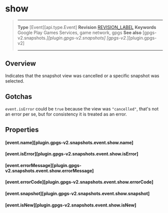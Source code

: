 # show

> --------------------- ------------------------------------------------------------------------------------------
> __Type__              [Event][api.type.Event]
> __Revision__          [REVISION_LABEL](REVISION_URL)
> __Keywords__          Google Play Games Services, game network, gpgs
> __See also__          [gpgs-v2.snapshots.*][plugin.gpgs-v2.snapshots]
>                       [gpgs-v2.*][plugin.gpgs-v2]
> --------------------- ------------------------------------------------------------------------------------------

## Overview

Indicates that the snapshot view was cancelled or a specific snapshot was selected.

## Gotchas

`event.isError` could be `true` because the view was `"cancelled"`, that's not an error per se, but for consistency it is treated as an error.

## Properties

#### [event.name][plugin.gpgs-v2.snapshots.event.show.name]

#### [event.isError][plugin.gpgs-v2.snapshots.event.show.isError]

#### [event.errorMessage][plugin.gpgs-v2.snapshots.event.show.errorMessage]

#### [event.errorCode][plugin.gpgs-v2.snapshots.event.show.errorCode]

#### [event.snapshot][plugin.gpgs-v2.snapshots.event.show.snapshot]

#### [event.isNew][plugin.gpgs-v2.snapshots.event.show.isNew]